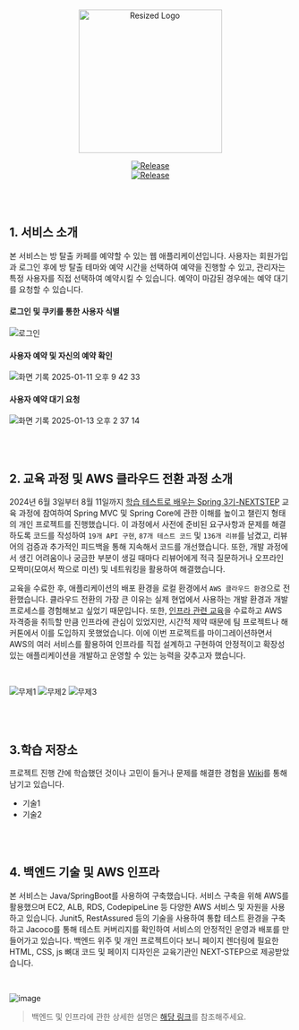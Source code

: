 <br>

<p align="center">
 <img src="https://github.com/user-attachments/assets/42a87114-ccf9-4ec6-bc20-b784a862c62f" alt="Resized Logo" width="256">
</p>

<p align="center">
 <a href="https://www.roomescape.me" rel="nofollow"><img src="https://camo.githubusercontent.com/b34bcbadf151fc946861cf752e6a40abf6deec97dbd383a60f09dacea273cf0e/68747470733a2f2f696d672e736869656c64732e696f2f62616467652f2d2546302539462539332538365f5765625f536572766963652d626c7565" alt="Release" data-canonical-src="https://img.shields.io/badge/-%F0%9F%93%86_Web_Service-blue" style="max-width: 100%;"></a> 
 <br>
 <a href="https://github.com/spring-roomescape-migration/spring-roomescape-migration/releases/tag/v0.8.0">
  <img src="https://img.shields.io/badge/%E2%9C%A8%20release-v0.8.0-brightgreen" alt="Release">
 </a>
</p>

<br>
<br>

## **1. 서비스 소개**
본 서비스는 방 탈출 카페를 예약할 수 있는 웹 애플리케이션입니다. 사용자는 회원가입과 로그인 후에 방 탈출 테마와 예약 시간을 선택하여 예약을 진행할 수 있고, 관리자는 특정 사용자를 직접 선택하여 예약시킬 수 있습니다. 예약이 마감된 경우에는 예약 대기를 요청할 수 있습니다.


#### 로그인 및 쿠키를 통한 사용자 식별
![로그인](https://github.com/user-attachments/assets/2e5eef96-1a3a-4c0f-b60e-0c3a4ff941fe)

#### 사용자 예약 및 자신의 예약 확인
![화면 기록 2025-01-11 오후 9 42 33](https://github.com/user-attachments/assets/93d38a3c-e765-4996-bbc5-d4d9fd4f1b41)

#### 사용자 예약 대기 요청
![화면 기록 2025-01-13 오후 2 37 14](https://github.com/user-attachments/assets/d316c84a-7993-4045-9670-2701c8d030cc)

<br>
<br>

## **2. 교육 과정 및 AWS 클라우드 전환 과정 소개**
2024년 6월 3일부터 8월 11일까지 [학습 테스트로 배우는 Spring 3기-NEXTSTEP](https://edu.nextstep.camp/s/OiPrZU5t) 
 교육 과정에 참여하여 Spring MVC 및 Spring Core에 관한 이해를 높이고 챌린지 형태의 개인 프로젝트를 진행했습니다. 이 과정에서 사전에 준비된 요구사항과 문제를 해결하도록 코드를 작성하여 `19개 API 구현`, `87개 테스트 코드` 및 `136개 리뷰`를 남겼고, 리뷰어의 검증과 추가적인 피드백을 통해 지속해서 코드를 개선했습니다. 또한, 개발 과정에서 생긴 어려움이나 궁금한 부분이 생길 때마다 리뷰어에게 적극 질문하거나 오프라인 모짝미(모여서 짝으로 미션) 및 네트워킹을 활용하여 해결했습니다.

교육을 수료한 후, 애플리케이션의 배포 환경을 로컬 환경에서 `AWS 클라우드 환경`으로 전환했습니다. 클라우드 전환의 가장 큰 이유는 실제 현업에서 사용하는 개발 환경과 개발 프로세스를 경험해보고 싶었기 때문입니다. 또한, [인프라 관련 교육](https://edu.nextstep.camp/s/WVWWBg6X)을 수료하고 AWS 자격증을 취득할 만큼 인프라에 관심이 있었지만, 시간적 제약 때문에 팀 프로젝트나 해커톤에서 이를 도입하지 못했었습니다. 이에 이번 프로젝트를 마이그레이션하면서 AWS의 여러 서비스를 활용하여 인프라를 직접 설계하고 구현하여 안정적이고 확장성 있는 애플리케이션을 개발하고 운영할 수 있는 능력을 갖추고자 했습니다.

<br>


![무제1](https://github.com/user-attachments/assets/545b3bb7-5879-4d7a-8c75-e6b4a0704990)
![무제2](https://github.com/user-attachments/assets/1fd8f2d3-031b-43b7-84b2-b9d413fdc09c)
![무제3](https://github.com/user-attachments/assets/628021b6-d166-4146-a74c-01e11a93bb1c)



<br>
<br>

## **3.학습 저장소**
프로젝트 진행 간에 학습했던 것이나 고민이 들거나 문제를 해결한 경험을 [Wiki](https://github.com/spring-roomescape-migration/spring-roomescape-migration/wiki)를 통해 남기고 있습니다.

* 기술1
* 기술2

<br>
<br>

## **4. 백엔드 기술 및 AWS 인프라**
본 서비스는 Java/SpringBoot를 사용하여 구축했습니다. 서비스 구축을 위해 AWS를 활용했으며 EC2, ALB, RDS, CodepipeLine 등 다양한 AWS 서비스 및 자원을 사용하고 있습니다. Junit5, RestAssured 등의 기술을 사용하여 통합 테스트 환경을 구축하고 Jacoco를 통해 테스트 커버리지를 확인하여 서비스의 안정적인 운영과 배포를 만들어가고 있습니다. 백엔드 위주 및 개인 프로젝트이다 보니 페이지 렌더링에 필요한 HTML, CSS, js 뼈대 코드 및 페이지 디자인은 교육기관인 NEXT-STEP으로 제공받았습니다.


<br>

![image](https://github.com/user-attachments/assets/7345985e-4d0b-4277-98e1-ee8471beca19)



> 백엔드 및 인프라에 관한 상세한 설명은 [해당 링크](https://github.com/spring-roomescape-migration/spring-roomescape-migration/blob/main/README.md)를 참조해주세요.

<br>
<br>
